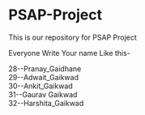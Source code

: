 # PSAP-Project

This is our repository for PSAP Project

Everyone Write Your name Like this-

28--Pranay_Gaidhane </br>
29--Adwait_Gaikwad </br>
30--Ankit_Gaikwad </br>
31--Gaurav Gaikwad </br>
32--Harshita_Gaikwad</br>
